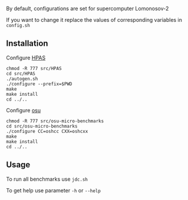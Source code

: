 By default, configurations are set for supercomputer Lomonosov-2

If you want to change it replace the values of corresponding variables in `config.sh`


Installation
------------
Configure [HPAS](https://github.com/peaclab/HPAS)

    chmod -R 777 src/HPAS
    cd src/HPAS
    ./autogen.sh
    ./configure --prefix=$PWD
    make
    make install
    cd ../..

Configure [osu](https://mvapich.cse.ohio-state.edu/benchmarks/)

    chmod -R 777 src/osu-micro-benchmarks
    cd src/osu-micro-benchmarks
    ./configure CC=oshcc CXX=oshcxx
	make
	make install
    cd ../..


Usage
------------
To run all benchmarks  use `jdc.sh`

To get help use parameter `-h` or `--help`